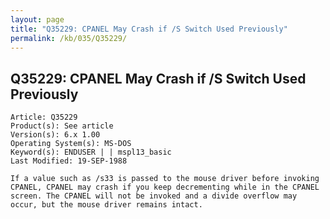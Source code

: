 ```yaml
---
layout: page
title: "Q35229: CPANEL May Crash if /S Switch Used Previously"
permalink: /kb/035/Q35229/
---
```


## Q35229: CPANEL May Crash if /S Switch Used Previously

	Article: Q35229
	Product(s): See article
	Version(s): 6.x 1.00
	Operating System(s): MS-DOS
	Keyword(s): ENDUSER | | mspl13_basic
	Last Modified: 19-SEP-1988
	
	If a value such as /s33 is passed to the mouse driver before invoking
	CPANEL, CPANEL may crash if you keep decrementing while in the CPANEL
	screen. The CPANEL will not be invoked and a divide overflow may
	occur, but the mouse driver remains intact.
